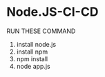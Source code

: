 # Node.JS-CI-CD

RUN THESE COMMAND 
  1. install node.js
  2. install npm
  3. npm install
  4. node app.js
